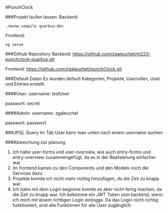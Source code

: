 #PunchClock

###Projekt laufen lassen:
Backend:
```shell script
./mvnw compile quarkus:dev
```

Frontend:
````shell script
ng serve
````

###Github Repository
Backend:
https://github.com/zgaleuchet/m223-punchclock-quarkus.git

Frontend:
https://github.com/zgaleuchet/punchClock.git

###Default Daten
Es wurden default Kategorien, Projekte, Userrollen, User und Entries erstellt.

####User: 
username: testUser

passwort: secret

####Admin:
username: zgaleuchet

passwort: passwort

###JPQL Query
Im Tab User kann man unten nach einem username suchen

###Abweichung zur planung
1. Ich habe user-forms und user-overview, wie auch entry-forms und entry-overview 
zusammengefügt, da es in der Realisierung einfacher war. 
2. Im frontend kamen zu den Components und den Models noch die Services dazu.
3. Projekte konnte ich nicht mehr richtig hinzufügen, da die Zeit zu knapp war.
4. Ich habe mit dem Login begonne konnte es aber nicht fertig machen, da die Zeit zu knapp war.
Ich bekomme ein JWT Token vom backend, wenn ich mich mit einem richtigen Login einlogge. 
Da das Login nicht richtig funktioniert, sind alle Funktionen für alle User zugänglich.
